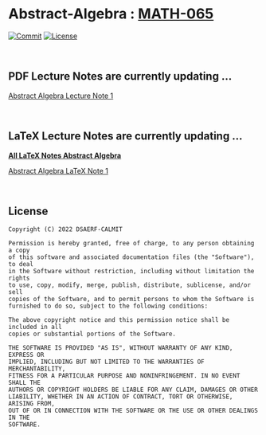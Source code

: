 # Abstract-Algebra : [MATH-065](https://binaryphi.site/~AliothZou/MATH-065/)

[![Commit](https://img.shields.io/github/commit-activity/m/DSAERF-CALMIT/Abstract-Algebra?label=Commits)](https://github.com/DSAERF-CALMIT/Abstract-Algebra/commits/main)
[![License](https://img.shields.io/badge/License-MIT-orange.svg)](https://github.com/DSAERF-CALMIT/Abstract-Algebra/blob/master/LICENSE.md)


<br>

## PDF Lecture Notes are currently updating ...

<a href="https://binaryphi.site/~AliothZou/MATH-065/assignment/~1.pdf">Abstract Algebra Lecture Note 1</a>

<!--<a href="https://binaryphi.site/~AliothZou/MATH-065/assignment/~2.pdf">Abstract Algebra Lecture Note 2</a>-->

<!--<a href="https://binaryphi.site/~AliothZou/MATH-065/assignment/~3.pdf">Abstract Algebra Lecture Note 3</a>-->

<!--<a href="https://binaryphi.site/~AliothZou/MATH-065/assignment/~4.pdf">Abstract Algebra Lecture Note 4</a>-->


<br>


## LaTeX Lecture Notes are currently updating ...

[**All LaTeX Notes Abstract Algebra**](https://github.com/DSAERF-CALMIT/Abstract-Algebra/tree/main/Assignment)

[Abstract Algebra LaTeX Note 1](https://raw.githubusercontent.com/DSAERF-CALMIT/Abstract-Algebra/main/Assignment/~1.tex)

<!--[Abstract Algebra LaTeX Note 1](https://raw.githubusercontent.com/DSAERF-CALMIT/Abstract-Algebra/main/Assignment/~2.tex)-->

<!--[Abstract Algebra LaTeX Note 1](https://raw.githubusercontent.com/DSAERF-CALMIT/Abstract-Algebra/main/Assignment/~3.tex)-->

<!--[Abstract Algebra LaTeX Note 1](https://raw.githubusercontent.com/DSAERF-CALMIT/Abstract-Algebra/main/Assignment/~4.tex)-->


<br>

## License
```
Copyright (C) 2022 DSAERF-CALMIT

Permission is hereby granted, free of charge, to any person obtaining a copy
of this software and associated documentation files (the "Software"), to deal
in the Software without restriction, including without limitation the rights
to use, copy, modify, merge, publish, distribute, sublicense, and/or sell
copies of the Software, and to permit persons to whom the Software is
furnished to do so, subject to the following conditions:

The above copyright notice and this permission notice shall be included in all
copies or substantial portions of the Software.

THE SOFTWARE IS PROVIDED "AS IS", WITHOUT WARRANTY OF ANY KIND, EXPRESS OR
IMPLIED, INCLUDING BUT NOT LIMITED TO THE WARRANTIES OF MERCHANTABILITY,
FITNESS FOR A PARTICULAR PURPOSE AND NONINFRINGEMENT. IN NO EVENT SHALL THE
AUTHORS OR COPYRIGHT HOLDERS BE LIABLE FOR ANY CLAIM, DAMAGES OR OTHER
LIABILITY, WHETHER IN AN ACTION OF CONTRACT, TORT OR OTHERWISE, ARISING FROM,
OUT OF OR IN CONNECTION WITH THE SOFTWARE OR THE USE OR OTHER DEALINGS IN THE
SOFTWARE.
```
